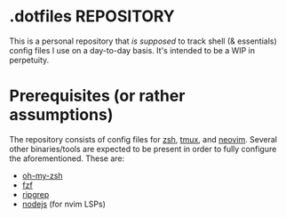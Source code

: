 # .dotfiles REPOSITORY

This is a personal repository that _is supposed_ to track shell (& essentials) config files I use on a day-to-day basis. It's intended to be a WIP in perpetuity.


# Prerequisites (or rather assumptions)

The repository consists of config files for [zsh](https://www.zsh.org/), [tmux](https://github.com/tmux/tmux), and [neovim](https://github.com/neovim/neovim). Several other binaries/tools are expected to be present in order to fully configure the aforementioned. These are:
- [oh-my-zsh](https://github.com/ohmyzsh/ohmyzsh)
- [fzf](https://github.com/junegunn/fzf)
- [ripgrep](https://github.com/burntsushi/ripgrep)
- [nodejs](https://github.com/nvm-sh/nvm) (for nvim LSPs)
